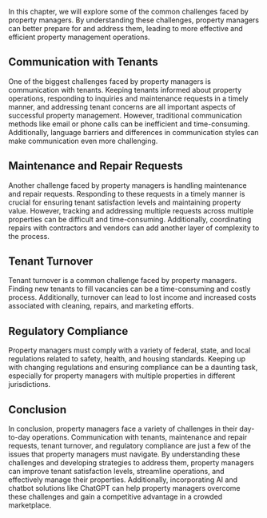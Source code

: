
In this chapter, we will explore some of the common challenges faced by property managers. By understanding these challenges, property managers can better prepare for and address them, leading to more effective and efficient property management operations.

Communication with Tenants
--------------------------

One of the biggest challenges faced by property managers is communication with tenants. Keeping tenants informed about property operations, responding to inquiries and maintenance requests in a timely manner, and addressing tenant concerns are all important aspects of successful property management. However, traditional communication methods like email or phone calls can be inefficient and time-consuming. Additionally, language barriers and differences in communication styles can make communication even more challenging.

Maintenance and Repair Requests
-------------------------------

Another challenge faced by property managers is handling maintenance and repair requests. Responding to these requests in a timely manner is crucial for ensuring tenant satisfaction levels and maintaining property value. However, tracking and addressing multiple requests across multiple properties can be difficult and time-consuming. Additionally, coordinating repairs with contractors and vendors can add another layer of complexity to the process.

Tenant Turnover
---------------

Tenant turnover is a common challenge faced by property managers. Finding new tenants to fill vacancies can be a time-consuming and costly process. Additionally, turnover can lead to lost income and increased costs associated with cleaning, repairs, and marketing efforts.

Regulatory Compliance
---------------------

Property managers must comply with a variety of federal, state, and local regulations related to safety, health, and housing standards. Keeping up with changing regulations and ensuring compliance can be a daunting task, especially for property managers with multiple properties in different jurisdictions.

Conclusion
----------

In conclusion, property managers face a variety of challenges in their day-to-day operations. Communication with tenants, maintenance and repair requests, tenant turnover, and regulatory compliance are just a few of the issues that property managers must navigate. By understanding these challenges and developing strategies to address them, property managers can improve tenant satisfaction levels, streamline operations, and effectively manage their properties. Additionally, incorporating AI and chatbot solutions like ChatGPT can help property managers overcome these challenges and gain a competitive advantage in a crowded marketplace.
